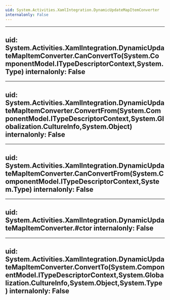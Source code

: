 ```yaml
---
uid: System.Activities.XamlIntegration.DynamicUpdateMapItemConverter
internalonly: False
---
```


---
uid: System.Activities.XamlIntegration.DynamicUpdateMapItemConverter.CanConvertTo(System.ComponentModel.ITypeDescriptorContext,System.Type)
internalonly: False
---

---
uid: System.Activities.XamlIntegration.DynamicUpdateMapItemConverter.ConvertFrom(System.ComponentModel.ITypeDescriptorContext,System.Globalization.CultureInfo,System.Object)
internalonly: False
---

---
uid: System.Activities.XamlIntegration.DynamicUpdateMapItemConverter.CanConvertFrom(System.ComponentModel.ITypeDescriptorContext,System.Type)
internalonly: False
---

---
uid: System.Activities.XamlIntegration.DynamicUpdateMapItemConverter.#ctor
internalonly: False
---

---
uid: System.Activities.XamlIntegration.DynamicUpdateMapItemConverter.ConvertTo(System.ComponentModel.ITypeDescriptorContext,System.Globalization.CultureInfo,System.Object,System.Type)
internalonly: False
---
